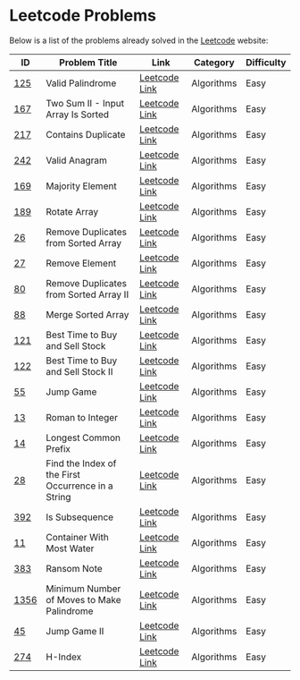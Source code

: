 # Leetcode Problems
Below is a list of the problems already solved in the [Leetcode](https://leetcode.com) website:

| ID | Problem Title | Link | Category | Difficulty |
| - | - | - | - | - |
| [125](125/) | Valid Palindrome | [Leetcode Link](https://leetcode.com/problems/valid-palindrome) | Algorithms | Easy |
| [167](167/) | Two Sum II - Input Array Is Sorted | [Leetcode Link](https://leetcode.com/problems/two-sum-ii-input-array-is-sorted) | Algorithms | Easy |
| [217](217/) | Contains Duplicate | [Leetcode Link](https://leetcode.com/problems/contains-duplicate) | Algorithms | Easy |
| [242](242/) | Valid Anagram | [Leetcode Link](https://leetcode.com/problems/valid-anagram) | Algorithms | Easy |
| [169](169/) | Majority Element | [Leetcode Link](https://leetcode.com/problems/majority-element) | Algorithms | Easy |
| [189](189/) | Rotate Array | [Leetcode Link](https://leetcode.com/problems/rotate-array) | Algorithms | Easy |
| [26](26/) | Remove Duplicates from Sorted Array | [Leetcode Link](https://leetcode.com/problems/remove-duplicates-from-sorted-array) | Algorithms | Easy |
| [27](27/) | Remove Element | [Leetcode Link](https://leetcode.com/problems/remove-element) | Algorithms | Easy |
| [80](80/) | Remove Duplicates from Sorted Array II | [Leetcode Link](https://leetcode.com/problems/remove-duplicates-from-sorted-array-ii) | Algorithms | Easy |
| [88](88/) | Merge Sorted Array | [Leetcode Link](https://leetcode.com/problems/merge-sorted-array) | Algorithms | Easy |
| [121](121/) | Best Time to Buy and Sell Stock | [Leetcode Link](https://leetcode.com/problems/best-time-to-buy-and-sell-stock) | Algorithms | Easy |
| [122](122/) | Best Time to Buy and Sell Stock II | [Leetcode Link](https://leetcode.com/problems/best-time-to-buy-and-sell-stock-ii) | Algorithms | Easy |
| [55](55/) | Jump Game | [Leetcode Link](https://leetcode.com/problems/jump-game) | Algorithms | Easy |
| [13](13/) | Roman to Integer | [Leetcode Link](https://leetcode.com/problems/roman-to-integer) | Algorithms | Easy |
| [14](14/) | Longest Common Prefix | [Leetcode Link](https://leetcode.com/problems/longest-common-prefix) | Algorithms | Easy |
| [28](28/) | Find the Index of the First Occurrence in a String | [Leetcode Link](https://leetcode.com/problems/find-the-index-of-the-first-occurrence-in-a-string) | Algorithms | Easy |
| [392](392/) | Is Subsequence | [Leetcode Link](https://leetcode.com/problems/is-subsequence) | Algorithms | Easy |
| [11](11/) | Container With Most Water | [Leetcode Link](https://leetcode.com/problems/container-with-most-water) | Algorithms | Easy |
| [383](383/) | Ransom Note | [Leetcode Link](https://leetcode.com/problems/ransom-note) | Algorithms | Easy |
| [1356](1356/) | Minimum Number of Moves to Make Palindrome | [Leetcode Link](https://leetcode.com/problems/minimum-number-of-moves-to-make-palindrome) | Algorithms | Easy |
| [45](45/) | Jump Game II | [Leetcode Link](https://leetcode.com/problems/jump-game-ii) | Algorithms | Easy |
| [274](274/) | H-Index | [Leetcode Link](https://leetcode.com/problems/h-index) | Algorithms | Easy |
